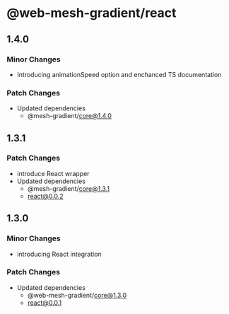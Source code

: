 # @web-mesh-gradient/react

## 1.4.0

### Minor Changes

- Introducing animationSpeed option and enchanced TS documentation

### Patch Changes

- Updated dependencies
  - @mesh-gradient/core@1.4.0

## 1.3.1

### Patch Changes

- introduce React wrapper
- Updated dependencies
  - @mesh-gradient/core@1.3.1
  - react@0.0.2

## 1.3.0

### Minor Changes

- introducing React integration

### Patch Changes

- Updated dependencies
  - @web-mesh-gradient/core@1.3.0
  - react@0.0.1

